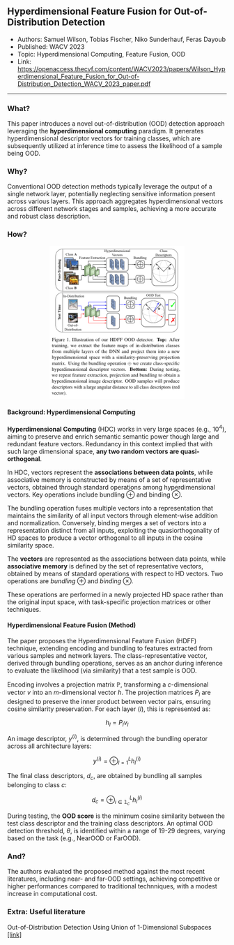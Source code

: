 ## Hyperdimensional Feature Fusion for Out-of-Distribution Detection

* Authors: Samuel Wilson, Tobias Fischer, Niko Sunderhauf, Feras Dayoub
* Published: WACV 2023
* Topic: Hyperdimensional Computing, Feature Fusion, OOD
* Link: https://openaccess.thecvf.com/content/WACV2023/papers/Wilson_Hyperdimensional_Feature_Fusion_for_Out-of-Distribution_Detection_WACV_2023_paper.pdf

---

### What?

This paper introduces a novel out-of-distribution (OOD) detection approach leveraging the **hyperdimensional computing** paradigm. It generates hyperdimensional descriptor vectors for training classes, which are subsequently utilized at inference time to assess the likelihood of a sample being OOD.

### Why?

Conventional OOD detection methods typically leverage the output of a single network layer, potentially neglecting sensitive information present across various layers. 
This approach aggregates hyperdimensional vectors across different network stages and samples, achieving a more accurate and robust class description. 

### How?

<p align=center>
    <img src="../images/10_01.png" height="350px">
</p>

#### Background: Hyperdimensional Computing

**Hyperdimensional Computing** (HDC) works in very large spaces (e.g., $10^4$), aiming to preserve and enrich semantic semantic power though large and redundant feature vectors. Redundancy in this context implied that with such large dimensional space, **any two random vectors are quasi-orthogonal**. 

In HDC, vectors represent the **associations between data points**, while associative memory is constructed by means of a set of representative vectors, obtained through standard operations among hyperdimensional vectors. Key operations include bundling $\oplus$ and binding $\otimes$. 

The bundling operation fuses multiple vectors into a representation that maintains the similarity of all input vectors through element-wise addition and normalization. Conversely, binding merges a set of vectors into a representation distinct from all inputs, exploiting the quasiorthogonality of HD spaces to produce a vector orthogonal to all inputs in the cosine similarity space.

The **vectors** are represented as the associations between data points, while **associative memory** is defined by the set of representative vectors, obtained by means of standard operations with respect to HD vectors. Two operations are *bundling* $\oplus$ and *binding* $\otimes$. 

These operations are performed in a newly projected HD space rather than the original input space, with task-specific projection matrices or other techniques.

#### Hyperdimensional Feature Fusion (Method)

The paper proposes the Hyperdimensional Feature Fusion (HDFF) technique, extending encoding and bundling to features extracted from various samples and network layers. The class-representative vector, derived through bundling operations, serves as an anchor during inference to evaluate the likelihood (via similarity) that a test sample is OOD.

Encoding involves a projection matrix $\mathbb{P}$, transforming a $c$-dimensional vector $v$ into an $m$-dimensional vector $h$. The projection matrices $P_l$ are designed to preserve the inner product between vector pairs, ensuring cosine similarity preservation. For each layer ($l$), this is represented as:

$$
h_l = P_lv_l
$$

An image descriptor, $y^{(i)}$, is determined through the bundling operator across all architecture layers:

$$
y^{(i)} = \oplus_{l=1}^L h_l^{(i)}
$$

The final class descriptors, $d_c$, are obtained by bundling all samples belonging to class $c$:

$$
d_c = \oplus_{i \in \mathbb{1}_c}^L h_l^{(i)}
$$

During testing, the **OOD score** is the minimum cosine similarity between the test class descriptor and the training class descriptors. An optimal OOD detection threshold, $\theta$, is identified within a range of 19-29 degrees, varying based on the task (e.g., NearOOD or FarOOD).

### And?

The authors evaluated the proposed method against the most recent literatures, including near- and far-OOD settings, achieving competitive or higher performances compared to traditional technniques, with a modest increase in computational cost.

### Extra: Useful literature

Out-of-Distribution Detection Using Union of 1-Dimensional Subspaces [[link]](https://openaccess.thecvf.com/content/CVPR2021/papers/Zaeemzadeh_Out-of-Distribution_Detection_Using_Union_of_1-Dimensional_Subspaces_CVPR_2021_paper.pdf)